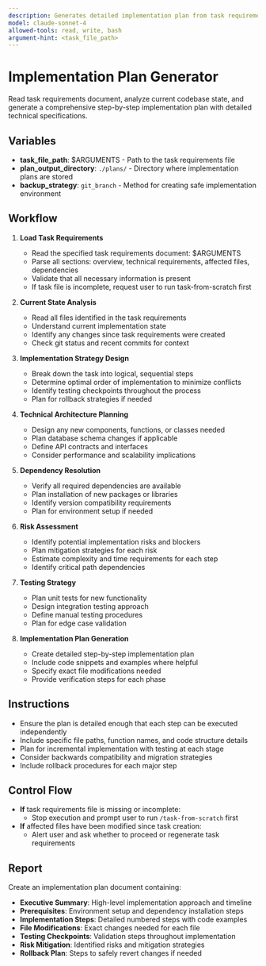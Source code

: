 ```yaml
---
description: Generates detailed implementation plan from task requirements document
model: claude-sonnet-4
allowed-tools: read, write, bash
argument-hint: <task_file_path>
---
```


# Implementation Plan Generator

Read task requirements document, analyze current codebase state, and generate a comprehensive step-by-step implementation plan with detailed technical specifications.

## Variables
- **task_file_path**: $ARGUMENTS - Path to the task requirements file
- **plan_output_directory**: `./plans/` - Directory where implementation plans are stored
- **backup_strategy**: `git_branch` - Method for creating safe implementation environment

## Workflow
1. **Load Task Requirements**
   - Read the specified task requirements document: $ARGUMENTS
   - Parse all sections: overview, technical requirements, affected files, dependencies
   - Validate that all necessary information is present
   - If task file is incomplete, request user to run task-from-scratch first

2. **Current State Analysis**
   - Read all files identified in the task requirements
   - Understand current implementation state
   - Identify any changes since task requirements were created
   - Check git status and recent commits for context

3. **Implementation Strategy Design**
   - Break down the task into logical, sequential steps
   - Determine optimal order of implementation to minimize conflicts
   - Identify testing checkpoints throughout the process
   - Plan for rollback strategies if needed

4. **Technical Architecture Planning**
   - Design any new components, functions, or classes needed
   - Plan database schema changes if applicable
   - Define API contracts and interfaces
   - Consider performance and scalability implications

5. **Dependency Resolution**
   - Verify all required dependencies are available
   - Plan installation of new packages or libraries
   - Identify version compatibility requirements
   - Plan for environment setup if needed

6. **Risk Assessment**
   - Identify potential implementation risks and blockers
   - Plan mitigation strategies for each risk
   - Estimate complexity and time requirements for each step
   - Identify critical path dependencies

7. **Testing Strategy**
   - Plan unit tests for new functionality
   - Design integration testing approach
   - Define manual testing procedures
   - Plan for edge case validation

8. **Implementation Plan Generation**
   - Create detailed step-by-step implementation plan
   - Include code snippets and examples where helpful
   - Specify exact file modifications needed
   - Provide verification steps for each phase

## Instructions
- Ensure the plan is detailed enough that each step can be executed independently
- Include specific file paths, function names, and code structure details
- Plan for incremental implementation with testing at each stage
- Consider backwards compatibility and migration strategies
- Include rollback procedures for each major step

## Control Flow
- **If** task requirements file is missing or incomplete:
  - Stop execution and prompt user to run `/task-from-scratch` first
- **If** affected files have been modified since task creation:
  - Alert user and ask whether to proceed or regenerate task requirements

## Report
Create an implementation plan document containing:
- **Executive Summary**: High-level implementation approach and timeline
- **Prerequisites**: Environment setup and dependency installation steps
- **Implementation Steps**: Detailed numbered steps with code examples
- **File Modifications**: Exact changes needed for each file
- **Testing Checkpoints**: Validation steps throughout implementation
- **Risk Mitigation**: Identified risks and mitigation strategies
- **Rollback Plan**: Steps to safely revert changes if needed
